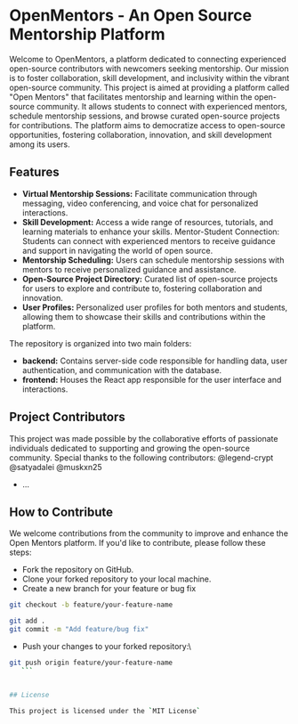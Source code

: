 # OpenMentors - An Open Source Mentorship Platform

Welcome to OpenMentors, a platform dedicated to connecting experienced open-source contributors with newcomers seeking mentorship. Our mission is to foster collaboration, skill development, and inclusivity within the vibrant open-source community.
This project is aimed at providing a platform called "Open Mentors" that facilitates mentorship and learning within the open-source community. It allows students to connect with experienced mentors, schedule mentorship sessions, and browse curated open-source projects for contributions. The platform aims to democratize access to open-source opportunities, fostering collaboration, innovation, and skill development among its users.



## Features

- **Virtual Mentorship Sessions:** Facilitate communication through messaging, video conferencing, and voice chat for personalized interactions.
- **Skill Development:** Access a wide range of resources, tutorials, and learning materials to enhance your skills.
Mentor-Student Connection: Students can connect with experienced mentors to receive guidance and support in navigating the world of open source.
- **Mentorship Scheduling:** Users can schedule mentorship sessions with mentors to receive personalized guidance and assistance.
- **Open-Source Project Directory:** Curated list of open-source projects for users to explore and contribute to, fostering collaboration and innovation.
- **User Profiles:** Personalized user profiles for both mentors and students, allowing them to showcase their skills and contributions within the platform.


The repository is organized into two main folders:

- **backend:** Contains server-side code responsible for handling data, user authentication, and communication with the database.
- **frontend:** Houses the React app responsible for the user interface and interactions.

## Project Contributors

This project was made possible by the collaborative efforts of passionate individuals dedicated to supporting and growing the open-source community. Special thanks to the following contributors:
@legend-crypt
@satyadalei
@muskxn25

- ...

## How to Contribute
We welcome contributions from the community to improve and enhance the Open Mentors platform. If you'd like to contribute, please follow these steps:

- Fork the repository on GitHub.
- Clone your forked repository to your local machine.
- Create a new branch for your feature or bug fix
 ```bash
 git checkout -b feature/your-feature-name
 ```
 ```bash
git add .
git commit -m "Add feature/bug fix"
 ```
- Push your changes to your forked repository:\
 ```bash
 git push origin feature/your-feature-name
    ```


## License

This project is licensed under the `MIT License`
